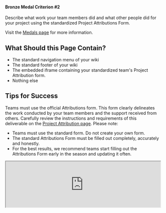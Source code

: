 #### Bronze Medal Criterion \#2

Describe what work your team members did and what other people did for your
project using the standardized Project Attributions Form.

Visit the [Medals page](https://competition.igem.org/judging/medals) for more
information.

## What Should this Page Contain?

- The standard navigation menu of your wiki
- The standard footer of your wiki
- The embedded iframe containing your standardized team's Project Attribution
  form.
- Nothing else

## Tips for Success

Teams must use the official Attributions form. This form clearly delineates the
work conducted by your team members and the support received from others.
Carefully review the instructions and requirements of this deliverable on
the [Project Attribution page](https://competition.igem.org/deliverables/project-attribution).
Please note:

- Teams must use the standard form. Do not create your own form.
- The standard Attributions Form must be filled out completely, accurately and
  honestly.
- For the best results, we recommend teams start filling out the Attributions
  Form early in the season and updating it often.

<!-- !!! LEAVE THE IFRAME CODE BELOW AS IT IS, THE ATTRIBUTION FORM OF YOUR TEAM !!! -->
<!-- !!! WILL BE DISPLAYED ON THIS PAGE. DO NOT REMOVE IT, OTHERWISE YOU RISK OF !!! -->
<!-- !!! NOT MEETING BRONZE MEDAL CRITERION #2  -->
<!-- !!! DO NOT CHANGE ITS INDENTATION !!! -->
<div class="row mt-4">
  <script type="text/javascript">
    // Listen to size change and update form height
    window.addEventListener("message", function (e) {
      if (e.origin === "https://teams.igem.org") {
        const {type, data} = JSON.parse(e.data);
        if (type === "igem-attribution-form") {
          const element = document.getElementById("igem-attribution-form");
          element.style.height = `${data + 100}px`;
        }
      }
    });
  </script>
  <iframe style='width: 100%' id="igem-attribution-form"
    src="https://teams.igem.org/wiki/5569/attributions">
  </iframe>
</div>
<!-- DO NOT REMOVE THE IFRAME CODE ABOVE -->
